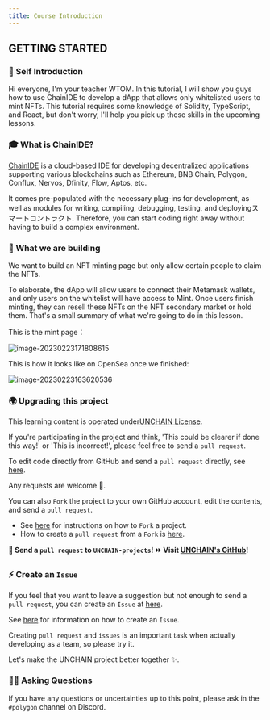 ```yaml
---
title: Course Introduction
---
```

## GETTING STARTED

### 🎉 Self Introduction

Hi everyone, I'm your teacher WTOM. In this tutorial, I will show you guys how to use ChainIDE to develop a dApp that allows only whitelisted users to mint NFTs. This tutorial requires some knowledge of Solidity, TypeScript, and React, but don't worry, I'll help you pick up these skills in the upcoming lessons.

### 🎓 What is ChainIDE?

[ChainIDE](https://chainide.com/) is a cloud-based IDE for developing decentralized applications supporting various blockchains such as Ethereum, BNB Chain, Polygon, Conflux, Nervos, Dfinity, Flow, Aptos, etc.

It comes pre-populated with the necessary plug-ins for development, as well as modules for writing, compiling, debugging, testing, and deployingスマートコントラクト. Therefore, you can start coding right away without having to build a complex environment.

### 🧱 What we are building

We want to build an NFT minting page but only allow certain people to claim the NFTs.

To elaborate, the dApp will allow users to connect their Metamask wallets, and only users on the whitelist will have access to Mint. Once users finish minting, they can resell these NFTs on the NFT secondary market or hold them. That's a small summary of what we're going to do in this lesson.

This is the mint page：

![image-20230223171808615](/images/Polygon-Whitelist-NFT/section-0/0_1_1.png)

This is how it looks like on OpenSea once we finished:

![image-20230223163620536](/images/Polygon-Whitelist-NFT/section-0/0_1_2.png)

### 🌍 Upgrading this project

This learning content is operated under[UNCHAIN License](https://github.com/unchain-dev/UNCHAIN-projects/blob/main/LICENSE).

If you're participating in the project and think, 'This could be clearer if done this way!' or 'This is incorrect!', please feel free to send a `pull request`.

To edit code directly from GitHub and send a `pull request` directly, see [here](https://docs.github.com/en/repositories/working-with-files/managing-files/editing-files#editing-files-in-another-users-repository).

Any requests are welcome 🎉.

You can also `Fork` the project to your own GitHub account, edit the contents, and send a `pull request`.

- See [here](https://docs.github.com/en/get-started/quickstart/fork-a-repo) for instructions on how to `Fork` a project.
- How to create a `pull request` from a `Fork` is [here](https://docs.github.com/en/pull-requests/collaborating-with-pull-requests/proposing-changes-to-your-work-with-pull-requests/creating-a-pull-request-from-a-fork).

**👋 Send a `pull request` to `UNCHAIN-projects`! ⏩ Visit [UNCHAIN's GitHub](https://github.com/unchain-tech/UNCHAIN-projects)!**

### ⚡️ Create an `Issue`

If you feel that you want to leave a suggestion but not enough to send a `pull request`, you can create an `Issue` at [here](https://github.com/unchain-tech/UNCHAIN-projects/issues).

See [here](https://docs.github.com/en/issues/tracking-your-work-with-issues/creating-an-issue) for information on how to create an `Issue`.

Creating `pull request` and `issues` is an important task when actually developing as a team, so please try it.

Let's make the UNCHAIN project better together ✨.

### 🙋‍♂️ Asking Questions

If you have any questions or uncertainties up to this point, please ask in the `#polygon` channel on Discord.

